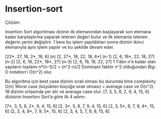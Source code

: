 # Insertion-sort

Çözüm:

Insertion Sort algoritması dizinin ilk elemanından başlayarak son elemana kadar karşılaştırma yaparak istenen değeri bulur ve ilk elemanla istenen değerin yerini değiştirir. 1 kere bu işlem yapıldıktan sonra dizinin ikinci elemanıyla aynı işlem yapılır ve bu şekilde devam eder.

[22*, 27, 16, 2*, 18, 6] (n)
[2, 27*, 16, 22, 18, 6*] (n-1)
[2, 6, 16*, 22, 18, 27] (n-2)
[2, 6, 16, 22*, 18*, 27] (n-3)
[2, 6, 16, 18, 22, 27] 1
1'den n'e kadar olan sayıların toplamı n*(n-1)/2 = (n^2-n)/2 Dominant faktör n^2 olduğundan Big-O notation'ı O(n^2) olur.

Bu algoritma için best case dizinin sıralı olması bu durumda time complexity O(n)
Worst case (büyükten küçüğe sıralı olması) = average case ve O(n^2)
18 dizinin ortasında yer alır ve average case olur.
[7, 3, 5, 8, 2, 9, 4, 15, 6] dizisinin Insertion Sort’a göre ilk 4 adımı:

[7*, 3, 5, 8, 2*, 9, 4, 15, 6]
[2, 3*, 5, 8, 7, 9, 4, 15, 6]
[2, 3, 5*, 8, 7, 9, 4*, 15, 6]
[2, 3, 4, 8*, 7, 9, 5*, 15, 6]
[2, 3, 4, 5, 7, 9, 8, 15, 6]
